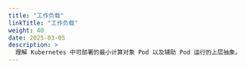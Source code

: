 ```yaml
---
title: "工作负载"
linkTitle: "工作负载"
weight: 40
date: 2025-03-05
description: >
  理解 Kubernetes 中可部署的最小计算对象 Pod 以及辅助 Pod 运行的上层抽象。
---
```



